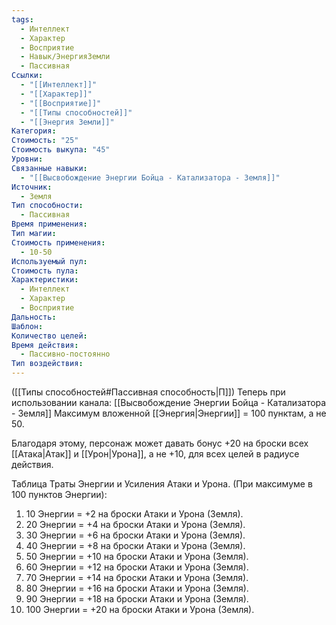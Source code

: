 ```yaml
---
tags:
  - Интеллект
  - Характер
  - Восприятие
  - Навык/ЭнергияЗемли
  - Пассивная
Ссылки:
  - "[[Интеллект]]"
  - "[[Характер]]"
  - "[[Восприятие]]"
  - "[[Типы способностей]]"
  - "[[Энергия Земли]]"
Категория: 
Стоимость: "25"
Стоимость выкупа: "45"
Уровни: 
Связанные навыки:
  - "[[Высвобождение Энергии Бойца - Катализатора - Земля]]"
Источник:
  - Земля
Тип способности:
  - Пассивная
Время применения: 
Тип магии: 
Стоимость применения:
  - 10-50
Используемый пул: 
Стоимость пула: 
Характеристики:
  - Интеллект
  - Характер
  - Восприятие
Дальность: 
Шаблон: 
Количество целей: 
Время действия:
  - Пассивно-постоянно
Тип воздействия:
---
```

([[Типы способностей#Пассивная способность|П]]) Теперь при использовании канала: [[Высвобождение Энергии Бойца - Катализатора - Земля]] Максимум вложенной [[Энергия|Энергии]] = 100 пунктам, а не 50.

Благодаря этому, персонаж может давать бонус +20 на броски всех [[Атака|Атак]] и [[Урон|Урона]], а не +10, для всех целей в радиусе действия. 

Таблица Траты Энергии и Усиления Атаки и Урона.
(При максимуме в 100 пунктов Энергии):

1. 10 Энергии = +2 на броски Атаки и Урона (Земля).
2. 20 Энергии = +4 на броски Атаки и Урона (Земля).
3. 30 Энергии = +6 на броски Атаки и Урона (Земля).
4. 40 Энергии = +8 на броски Атаки и Урона (Земля).
5. 50 Энергии = +10 на броски Атаки и Урона (Земля).
6. 60 Энергии = +12 на броски Атаки и Урона (Земля).
7. 70 Энергии = +14 на броски Атаки и Урона (Земля).
8. 80 Энергии = +16 на броски Атаки и Урона (Земля). 
9. 90 Энергии = +18 на броски Атаки и Урона (Земля). 
10. 100 Энергии = +20 на броски Атаки и Урона (Земля).